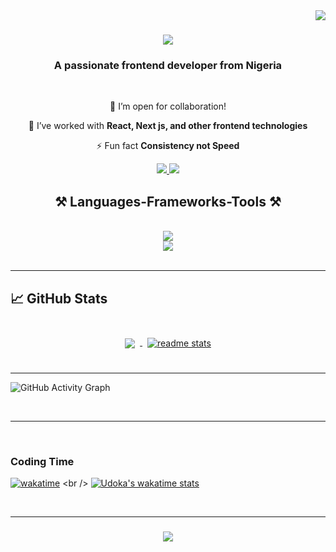 <img align="right" src="https://visitor-badge.laobi.icu/badge?page_id=Blessedcode.Blessedcode" />

<h1 align="center">
    <img src="https://readme-typing-svg.herokuapp.com/?font=Righteous&size=35&center=true&vCenter=true&width=500&height=70&duration=4000&lines=Hi+There!+👋;+I'm+Blessdcode!;" />
</h1> 

 <h3 align="center">A passionate frontend developer from Nigeria </h3>

<br/> 


<div align="center">
 
 🔭 I’m open for collaboration!
 
 🌱 I’ve worked with **React, Next js, and other frontend technologies**

 <!-- 💬 Ask me about **Node.js, React, Firebase, MongoDB... or anything [here](https://github.com/salesp07/salesp07/issues)** -->

 ⚡ Fun fact **Consistency not Speed**
 
 </div> 
 


<div align="center"> 
  <a href="mailto:talktobmdesign@gmail.com">
    <img src="https://img.shields.io/badge/Gmail-333333?style=for-the-badge&logo=gmail&logoColor=red" />
  </a>
  <a href="https://twitter.com/Blessdbnjmn" target="_blank">
    <img src="https://img.shields.io/badge/Twitter-0077B5?style=for-the-badge&logo=twitter&logoColor=white" target="_blank" />
      
  </a>



</div> 



<h2 align="center">⚒️ Languages-Frameworks-Tools ⚒️</h2>
<br/> 
<div align="center">
    <img src="https://skillicons.dev/icons?i=express,nodejs,javascript,ts,react,nextjs,firebase,mongodb,prisma,redux" /><br>
    <img src="https://skillicons.dev/icons?i=html,css,vscode,github,figma,tailwind,bootstrap,git,scss,postman" />
</div>

<br/>

<hr/>

## &#x1f4c8; GitHub Stats

<br>

<div align="center"> 
<a href="https://github.com/Blessdcode">
  <img align="center" style="margin:0.5rem" src="https://github-readme-stats.vercel.app/api/top-langs/?username=Blessdcode&hide=html,css&title_color=ffffff&text_color=c9cacc&icon_color=4AB197&bg_color=1A2B34" />
</a>
<a href="https://github.com/Blessdcode">
 <img align="center" style="margin:0.5rem"  src="https://github-readme-streak-stats.herokuapp.com/?user=Blessdcode" alt="readme stats" />
</a>
 </div>

<br>
<hr/>

![GitHub Activity Graph](https://github-readme-activity-graph.vercel.app/graph?username=Blessdcode&theme=github-dark)


<br>
<hr/>


<br/>




### Coding Time

[![wakatime]([https://wakatime.com/badge/user/3cb90ed5-1bb9-4b97-a943-3c8e85a6dcbb.svg)](https://wakatime.com/@3cb90ed5-1bb9-4b97-a943-3c8e85a6dcbb](https://wakatime.com/badge/user/d50db30f-4dcd-4292-8c3e-8bb3c8db8bd9.svg))
<br />
[![Udoka's wakatime stats](https://github-stats-seven-lemon.vercel.app/api/wakatime?username=udoka)](https://github.com/anuraghazra/github-readme-stats)







<br/>
<hr/>

<h3 align="center">
    <img src="https://readme-typing-svg.herokuapp.com/?font=Righteous&size=25&center=true&vCenter=true&width=500&height=70&duration=4000&lines=Thanks+for+visiting!+✌️;+Talk+to+me+on+Twitter!!!;I'm+always+down+to+collab+:)">
</h3>

<br/>






